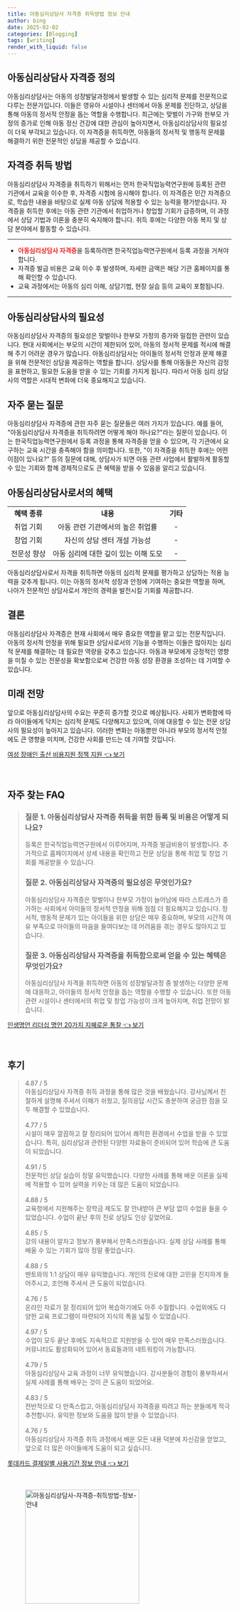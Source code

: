 ```yaml
---
title: 아동심리상담사 자격증 취득방법 정보 안내
author: bing
date: 2025-02-02
categories: [Blogging]
tags: [writing]
render_with_liquid: false
---
```



<h2 id='아동심리상담사_자격증_정의'>아동심리상담사 자격증 정의</h2>

<p>아동심리상담사는 아동의 성장발달과정에서 발생할 수 있는 심리적 문제를 전문적으로 다루는 전문가입니다. 이들은 영유아 시설이나 센터에서 아동 문제를 진단하고, 상담을 통해 아동의 정서적 안정을 돕는 역할을 수행합니다. 최근에는 맞벌이 가구와 한부모 가정의 증가로 인해 아동 정신 건강에 대한 관심이 높아지면서, 아동심리상담사의 필요성이 더욱 부각되고 있습니다. 이 자격증을 취득하면, 아동들의 정서적 및 행동적 문제를 해결하기 위한 전문적인 상담을 제공할 수 있습니다.</p>

<h2 id='자격증_취득_방법'>자격증 취득 방법</h2>

<p>아동심리상담사 자격증을 취득하기 위해서는 먼저 한국직업능력연구원에 등록된 관련 기관에서 교육을 이수한 후, 자격증 시험에 응시해야 합니다. 이 자격증은 민간 자격증으로, 학습한 내용을 바탕으로 실제 아동 상담에 적용할 수 있는 능력을 평가받습니다. 자격증을 취득한 후에는 아동 관련 기관에서 취업하거나 창업할 기회가 급증하며, 이 과정에서 상담 기법과 이론을 충분히 숙지해야 합니다. 취득 후에는 다양한 아동 복지 및 상담 분야에서 활동할 수 있습니다.</p>

<hr />

<ul>
    <li><b><span style="color: #ee2323;">아동심리상담사 자격증</span></b>을 등록하려면 한국직업능력연구원에서 등록 과정을 거쳐야 합니다.</li>
    <li>자격증 발급 비용은 교육 이수 후 발생하며, 자세한 금액은 해당 기관 홈페이지를 통해 확인할 수 있습니다.</li>
    <li>교육 과정에서는 아동의 심리 이해, 상담기법, 현장 실습 등의 교육이 포함됩니다.</li>
</ul>

<hr />

<h2 id='아동심리상담사의_필요성'>아동심리상담사의 필요성</h2>

<p>아동심리상담사 자격증의 필요성은 맞벌이나 한부모 가정의 증가와 밀접한 관련이 있습니다. 현대 사회에서는 부모의 시간이 제한되어 있어, 아동의 정서적 문제를 적시에 해결해 주기 어려운 경우가 많습니다. 아동심리상담사는 아이들의 정서적 안정과 문제 해결을 위해 전문적인 상담을 제공하는 역할을 합니다. 상담사를 통해 아동들은 자신의 감정을 표현하고, 필요한 도움을 받을 수 있는 기회를 가지게 됩니다. 따라서 아동 심리 상담사의 역할은 시대적 변화에 더욱 중요해지고 있습니다.</p>

<h2 id='자주_묻는_질문'>자주 묻는 질문</h2>

<p>아동심리상담사 자격증에 관한 자주 묻는 질문들은 여러 가지가 있습니다. 예를 들어, "아동심리상담사 자격증을 취득하려면 어떻게 해야 하나요?"라는 질문이 있습니다. 이는 한국직업능력연구원에서 등록 과정을 통해 자격증을 얻을 수 있으며, 각 기관에서 요구하는 교육 시간을 충족해야 함을 의미합니다. 또한, "이 자격증을 취득한 후에는 어떤 이점이 있나요?" 등의 질문에 대해, 상담사가 되면 아동 관련 사업에서 활발하게 활동할 수 있는 기회와 함께 경제적으로도 큰 혜택을 받을 수 있음을 알리고 있습니다.</p>

<h2 id='아동심리상담사_혜택'>아동심리상담사로서의 혜택</h2>

<table>
    <tr>
        <td style="text-align: center; height: 17px;"><b>혜택 종류</b></td>
        <td style="text-align: center; height: 17px;"><b>내용</b></td>
        <td style="text-align: center; height: 17px;"><b>기타</b></td>
    </tr>
    <tr>
        <td style="text-align: center; height: 17px;">취업 기회</td>
        <td style="text-align: center; height: 17px;">아동 관련 기관에서의 높은 취업률</td>
        <td style="text-align: center; height: 17px;">-</td>
    </tr>
    <tr>
        <td style="text-align: center; height: 17px;">창업 기회</td>
        <td style="text-align: center; height: 17px;">자신의 상담 센터 개설 가능성</td>
        <td style="text-align: center; height: 17px;">-</td>
    </tr>
    <tr>
        <td style="text-align: center; height: 17px;">전문성 향상</td>
        <td style="text-align: center; height: 17px;">아동 심리에 대한 깊이 있는 이해 도모</td>
        <td style="text-align: center; height: 17px;">-</td>
    </tr>
</table>

<p>아동심리상담사로서 자격을 취득하면 아동의 심리적 문제를 평가하고 상담하는 적용 능력을 갖추게 됩니다. 이는 아동의 정서적 성장과 안정에 기여하는 중요한 역할을 하며, 나아가 전문적인 상담사로서 개인의 경력을 발전시킬 기회를 제공합니다.</p>

<h2 id='결론'>결론</h2>

<p>아동심리상담사 자격증은 현재 사회에서 매우 중요한 역할을 맡고 있는 전문직입니다. 아동의 정서적 안정을 위해 필요한 상담사로서의 기능을 수행하는 이들은 많아지는 심리적 문제를 해결하는 데 필요한 역량을 갖추고 있습니다. 아동과 부모에게 긍정적인 영향을 미칠 수 있는 전문성을 확보함으로써 건강한 아동 성장 환경을 조성하는 데 기여할 수 있습니다.</p>

<h2 id='미래_전망'>미래 전망</h2>

<p>앞으로 아동심리상담사의 수요는 꾸준히 증가할 것으로 예상됩니다. 사회가 변화함에 따라 아이들에게 닥치는 심리적 문제도 다양해지고 있으며, 이에 대응할 수 있는 전문 상담사의 필요성이 높아지고 있습니다. 이러한 변화는 아동뿐만 아니라 부모의 정서적 안정에도 큰 영향을 미치며, 건강한 사회를 만드는 데 기여할 것입니다.</p>


<p><a class="click-button" title="여성 장애인 출산 비용지원 정책 지원" href="https://24nara.github.io/posts/%EC%97%AC%EC%84%B1-%EC%9E%A5%EC%95%A0%EC%9D%B8-%EC%B6%9C%EC%82%B0-%EB%B9%84%EC%9A%A9%EC%A7%80%EC%9B%90-%EC%A0%95%EC%B1%85-%EC%A7%80%EC%9B%90/" rel="dofollow">여성 장애인 출산 비용지원 정책 지원 👈 보기</a></p><br>
<h2 id='자주_찾는_FAQ'>자주 찾는 FAQ</h2>
<div itemscope="" itemtype="https://schema.org/FAQPage"> 
<blockquote> 
<div itemscope="" itemprop="mainEntity" itemtype="https://schema.org/Question"> 
<h3 itemprop="name">질문 1. 아동심리상담사 자격증 취득을 위한 등록 및 비용은 어떻게 되나요?</h3> 
<div itemscope="" itemprop="acceptedAnswer" itemtype="https://schema.org/Answer"> 
<span itemprop="text"> 
<p>등록은 한국직업능력연구원에서 이루어지며, 자격증 발급비용이 발생합니다. 추가적으로 홈페이지에서 상세 내용을 확인하고 전문 상담을 통해 취업 및 창업 기회를 제공받을 수 있습니다.</p> 
</span> 
</div> 
</div> 
<div itemscope="" itemprop="mainEntity" itemtype="https://schema.org/Question"> 
<h3 itemprop="name">질문 2. 아동심리상담사 자격증의 필요성은 무엇인가요?</h3> 
<div itemscope="" itemprop="acceptedAnswer" itemtype="https://schema.org/Answer"> 
<span itemprop="text"> 
<p>아동심리상담사 자격증은 맞벌이나 한부모 가정이 늘어남에 따라 스트레스가 증가하는 사회에서 아이들의 정서적 안정을 위해 점점 더 필요해지고 있습니다. 정서적, 행동적 문제가 있는 아이들을 위한 상담은 매우 중요하며, 부모의 시간적 여유 부족으로 아이들의 마음을 들여다보는 데 어려움을 겪는 경우도 많아지고 있습니다.</p> 
</span> 
</div> 
</div> 
<div itemscope="" itemprop="mainEntity" itemtype="https://schema.org/Question"> 
<h3 itemprop="name">질문 3. 아동심리상담사 자격증을 취득함으로써 얻을 수 있는 혜택은 무엇인가요?</h3> 
<div itemscope="" itemprop="acceptedAnswer" itemtype="https://schema.org/Answer"> 
<span itemprop="text"> 
<p>아동심리상담사 자격을 취득하면 아동의 성장발달과정 중 발생하는 다양한 문제에 대응하고, 아이들의 정서적 안정을 돕는 역할을 수행할 수 있습니다. 또한 아동 관련 시설이나 센터에서의 취업 및 창업 가능성이 크게 높아지며, 취업 전망이 밝습니다.</p> 
</span> 
</div> 
</div> 
</blockquote> 
</div>
<p><a class="click-button" title="인생명언 리더십 명언 20가지 지혜로운 통찰" href="https://24nara.github.io/posts/%EC%9D%B8%EC%83%9D%EB%AA%85%EC%96%B8-%EB%A6%AC%EB%8D%94%EC%8B%AD-%EB%AA%85%EC%96%B8-20%EA%B0%80%EC%A7%80-%EC%A7%80%ED%98%9C%EB%A1%9C%EC%9A%B4-%ED%86%B5%EC%B0%B0/" rel="dofollow">인생명언 리더십 명언 20가지 지혜로운 통찰 👈 보기</a></p><br>
<h2 id='후기'>후기</h2>
<div itemscope itemtype="https://schema.org/Product">
  <blockquote>
  <div itemprop="review" itemscope itemtype="https://schema.org/Review">
      <div itemprop="reviewRating" itemscope itemtype="https://schema.org/Rating"> <span itemprop="ratingValue">4.87</span> / <span itemprop="bestRating">5</span> </div>
      <span itemprop="reviewBody">아동심리상담사 자격증 취득 과정을 통해 많은 것을 배웠습니다. 강사님께서 친절하게 설명해 주셔서 이해가 쉬웠고, 질의응답 시간도 충분하여 궁금한 점을 모두 해결할 수 있었습니다.</span>
  </div>
  <br>
  <div itemprop="review" itemscope itemtype="https://schema.org/Review">
      <div itemprop="reviewRating" itemscope itemtype="https://schema.org/Rating"> <span itemprop="ratingValue">4.77</span> / <span itemprop="bestRating">5</span> </div>
      <span itemprop="reviewBody">시설이 매우 깔끔하고 잘 정리되어 있어서 쾌적한 환경에서 수업을 받을 수 있었습니다. 특히, 심리상담과 관련된 다양한 자료들이 준비되어 있어 학습에 큰 도움이 되었습니다.</span>
  </div>
  <br>
  <div itemprop="review" itemscope itemtype="https://schema.org/Review">
      <div itemprop="reviewRating" itemscope itemtype="https://schema.org/Rating"> <span itemprop="ratingValue">4.91</span> / <span itemprop="bestRating">5</span> </div>
      <span itemprop="reviewBody">전문적인 상담 실습이 정말 유익했습니다. 다양한 사례를 통해 배운 이론을 실제에 적용할 수 있어 실력을 키우는 데 많은 도움이 되었습니다.</span>
  </div>
  <br>
  <div itemprop="review" itemscope itemtype="https://schema.org/Review">
      <div itemprop="reviewRating" itemscope itemtype="https://schema.org/Rating"> <span itemprop="ratingValue">4.88</span> / <span itemprop="bestRating">5</span> </div>
      <span itemprop="reviewBody">교육청에서 지원해주는 장학금 제도도 잘 안내받아 큰 부담 없이 수업을 들을 수 있었습니다. 수업이 끝난 후의 진로 상담도 인상 깊었어요.</span>
  </div>
  <br>
  <div itemprop="review" itemscope itemtype="https://schema.org/Review">
      <div itemprop="reviewRating" itemscope itemtype="https://schema.org/Rating"> <span itemprop="ratingValue">4.85</span> / <span itemprop="bestRating">5</span> </div>
      <span itemprop="reviewBody">강의 내용이 알차고 정보가 풍부해서 만족스러웠습니다. 실제 상담 사례를 통해 배울 수 있는 기회가 많아 정말 좋았습니다.</span>
  </div>
  <br>
  <div itemprop="review" itemscope itemtype="https://schema.org/Review">
      <div itemprop="reviewRating" itemscope itemtype="https://schema.org/Rating"> <span itemprop="ratingValue">4.88</span> / <span itemprop="bestRating">5</span> </div>
      <span itemprop="reviewBody">멘토와의 1:1 상담이 매우 유익했습니다. 개인의 진로에 대한 고민을 진지하게 들어주시고, 조언해 주셔서 큰 도움이 되었습니다.</span>
  </div>
  <br>
  <div itemprop="review" itemscope itemtype="https://schema.org/Review">
      <div itemprop="reviewRating" itemscope itemtype="https://schema.org/Rating"> <span itemprop="ratingValue">4.76</span> / <span itemprop="bestRating">5</span> </div>
      <span itemprop="reviewBody">온라인 자료가 잘 정리되어 있어 복습하기에도 아주 수월합니다. 수업외에도 다양한 교육 프로그램이 마련되어 지식의 폭을 넓힐 수 있었습니다.</span>
  </div>
  <br>
  <div itemprop="review" itemscope itemtype="https://schema.org/Review">
      <div itemprop="reviewRating" itemscope itemtype="https://schema.org/Rating"> <span itemprop="ratingValue">4.97</span> / <span itemprop="bestRating">5</span> </div>
      <span itemprop="reviewBody">수업이 모두 끝난 후에도 지속적으로 지원받을 수 있어 매우 만족스러웠습니다. 커뮤니티도 활성화되어 있어서 동료들과의 네트워킹이 가능합니다.</span>
  </div>
  <br>
  <div itemprop="review" itemscope itemtype="https://schema.org/Review">
      <div itemprop="reviewRating" itemscope itemtype="https://schema.org/Rating"> <span itemprop="ratingValue">4.79</span> / <span itemprop="bestRating">5</span> </div>
      <span itemprop="reviewBody">아동심리상담사 교육 과정이 너무 유익했습니다. 강사분들이 경험이 풍부하셔서 실제 사례를 통해 배우는 것이 큰 도움이 되었어요.</span>
  </div>
  <br>
  <div itemprop="review" itemscope itemtype="https://schema.org/Review">
      <div itemprop="reviewRating" itemscope itemtype="https://schema.org/Rating"> <span itemprop="ratingValue">4.83</span> / <span itemprop="bestRating">5</span> </div>
      <span itemprop="reviewBody">전반적으로 다 만족스럽고, 아동심리상담사 자격증을 따려고 하는 분들에게 적극 추천합니다. 유익한 정보와 도움을 많이 받을 수 있었습니다.</span>
  </div>
  <br>
  <div itemprop="review" itemscope itemtype="https://schema.org/Review">
      <div itemprop="reviewRating" itemscope itemtype="https://schema.org/Rating"> <span itemprop="ratingValue">4.76</span> / <span itemprop="bestRating">5</span> </div>
      <span itemprop="reviewBody">아동심리상담사 자격증 취득 과정에서 배운 모든 내용 덕분에 자신감을 얻었고, 앞으로 더 많은 아이들에게 도움이 되고 싶습니다.</span>
  </div>
  </blockquote>
</div>
<p><a class="click-button" title="롯데카드 결제일별 사용기간 정보 안내" href="https://24nara.github.io/posts/%EB%A1%AF%EB%8D%B0%EC%B9%B4%EB%93%9C-%EA%B2%B0%EC%A0%9C%EC%9D%BC%EB%B3%84-%EC%82%AC%EC%9A%A9%EA%B8%B0%EA%B0%84-%EC%A0%95%EB%B3%B4-%EC%95%88%EB%82%B4/" rel="dofollow">롯데카드 결제일별 사용기간 정보 안내 👈 보기</a></p><br>
<figure class="image"><img src="https://24nara.github.io/assets/img/thumbnail/아동심리상담사-자격증-취득방법-정보-안내.webp" alt="아동심리상담사-자격증-취득방법-정보-안내" width="256" height="256"></figure>
